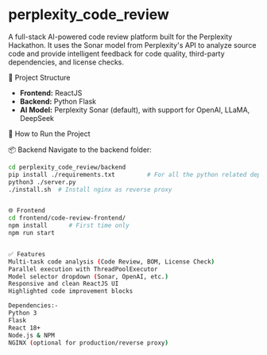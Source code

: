 # perplexity_code_review
A full-stack AI-powered code review platform built for the Perplexity Hackathon. It uses the Sonar model from Perplexity's API to analyze source code and provide intelligent feedback for code quality, third-party dependencies, and license checks.


 🚀 Project Structure

- **Frontend:** ReactJS
- **Backend:** Python Flask
- **AI Model:** Perplexity Sonar (default), with support for OpenAI, LLaMA, DeepSeek


🔧 How to Run the Project

📦 Backend
  Navigate to the backend folder:
   ```bash
   cd perplexity_code_review/backend
   pip install ./requirements.txt         # For all the python related dependencies
   python3 ./server.py
  ./install.sh  # Install nginx as reverse proxy


🌐 Frontend
cd frontend/code-review-frontend/
npm install      # First time only
npm run start


✅ Features
Multi-task code analysis (Code Review, BOM, License Check)
Parallel execution with ThreadPoolExecutor
Model selector dropdown (Sonar, OpenAI, etc.)
Responsive and clean ReactJS UI
Highlighted code improvement blocks

Dependencies:-
Python 3
Flask
React 18+
Node.js & NPM
NGINX (optional for production/reverse proxy)
